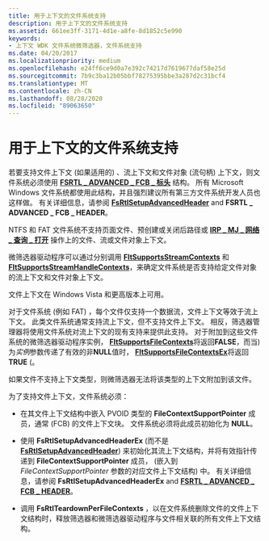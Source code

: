 ```yaml
---
title: 用于上下文的文件系统支持
description: 用于上下文的文件系统支持
ms.assetid: 661ee3ff-3171-4d1e-a8fe-8d1852c5e990
keywords:
- 上下文 WDK 文件系统微筛选器，文件系统支持
ms.date: 04/20/2017
ms.localizationpriority: medium
ms.openlocfilehash: e24ff6ce9d0a7e392c74217d7619677daf58e25d
ms.sourcegitcommit: 7b9c3ba12b05bbf78275395bbe3a287d2c31bcf4
ms.translationtype: MT
ms.contentlocale: zh-CN
ms.lasthandoff: 08/28/2020
ms.locfileid: "89063650"
---
```

# <a name="file-system-support-for-contexts"></a>用于上下文的文件系统支持

若要支持文件上下文 (如果适用的) 、流上下文和文件对象 (流句柄) 上下文，则文件系统必须使用 [**FSRTL \_ ADVANCED \_ FCB \_ 标头**](/windows-hardware/drivers/ddi/ntifs/ns-ntifs-_fsrtl_advanced_fcb_header) 结构。 所有 Microsoft Windows 文件系统都使用此结构，并且强烈建议所有第三方文件系统开发人员也这样做。 有关详细信息，请参阅 [**FsRtlSetupAdvancedHeader**](/previous-versions/ff547257(v=vs.85)) and **FSRTL \_ ADVANCED \_ FCB \_ HEADER**。

NTFS 和 FAT 文件系统不支持页面文件、预创建或关闭后路径或 [**IRP \_ MJ \_ 网络 \_ 查询 \_ 打开**](./flt-parameters-for-irp-mj-network-query-open.md) 操作上的文件、流或文件对象上下文。

微筛选器驱动程序可以通过分别调用 [**FltSupportsStreamContexts**](/windows-hardware/drivers/ddi/fltkernel/nf-fltkernel-fltsupportsstreamcontexts) 和 [**FltSupportsStreamHandleContexts**](/windows-hardware/drivers/ddi/fltkernel/nf-fltkernel-fltsupportsstreamhandlecontexts)，来确定文件系统是否支持给定文件对象的流上下文和文件对象上下文。

文件上下文在 Windows Vista 和更高版本上可用。

对于文件系统 (例如 FAT) ，每个文件仅支持一个数据流，文件上下文等效于流上下文。 此类文件系统通常支持流上下文，但不支持文件上下文。 相反，筛选器管理器将使用文件系统对流上下文的现有支持来提供此支持。 对于附加到这些文件系统的微筛选器驱动程序实例， [**FltSupportsFileContexts**](/windows-hardware/drivers/ddi/fltkernel/nf-fltkernel-fltsupportsfilecontexts)将返回**FALSE**，而当) 为*实例*参数传递了有效的非**NULL**值时， [**FltSupportsFileContextsEx**](/windows-hardware/drivers/ddi/fltkernel/nf-fltkernel-fltsupportsfilecontextsex)将返回**TRUE** (。

如果文件不支持上下文类型，则微筛选器无法将该类型的上下文附加到该文件。

为了支持文件上下文，文件系统必须：

* 在其文件上下文结构中嵌入 PVOID 类型的 **FileContextSupportPointer** 成员，通常 (FCB) 的文件上下文块。 文件系统必须将此成员初始化为 **NULL**。

* 使用 **FsRtlSetupAdvancedHeaderEx** (而不是 [**FsRtlSetupAdvancedHeader**](/previous-versions/ff547257(v=vs.85))) 来初始化其流上下文结构，并将有效指针传递到 **FileContextSupportPointer** 成员， (嵌入到 *FileContextSupportPointer* 参数的对应文件上下文结构) 中。 有关详细信息，请参阅 **FsRtlSetupAdvancedHeaderEx** and [**FSRTL \_ ADVANCED \_ FCB \_ HEADER**](/windows-hardware/drivers/ddi/ntifs/ns-ntifs-_fsrtl_advanced_fcb_header)。

* 调用 **FsRtlTeardownPerFileContexts** ，以在文件系统删除文件的文件上下文结构时，释放筛选器和微筛选器驱动程序与文件相关联的所有文件上下文结构。